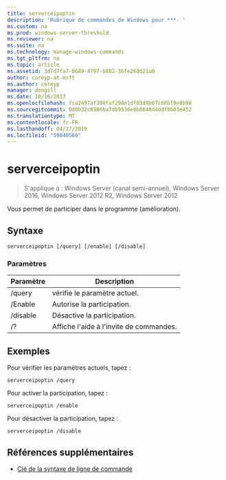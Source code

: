 ```yaml
---
title: serverceipoptin
description: 'Rubrique de commandes de Windows pour ***- '
ms.custom: na
ms.prod: windows-server-threshold
ms.reviewer: na
ms.suite: na
ms.technology: manage-windows-commands
ms.tgt_pltfrm: na
ms.topic: article
ms.assetid: 3d7d7fa7-0689-4797-b802-36fe260d21a0
author: coreyp-at-msft
ms.author: coreyp
manager: dongill
ms.date: 10/16/2017
ms.openlocfilehash: fca2497af308faf298e1df03d8b07c68bf9e8b98
ms.sourcegitcommit: 0d0b32c8986ba7db9536e0b8648d4ddf9b03e452
ms.translationtype: MT
ms.contentlocale: fr-FR
ms.lasthandoff: 04/17/2019
ms.locfileid: "59840560"
---
```

# <a name="serverceipoptin"></a>serverceipoptin

>S'applique à : Windows Server (canal semi-annuel), Windows Server 2016, Windows Server 2012 R2, Windows Server 2012

Vous permet de participer dans le programme (amélioration).
## <a name="syntax"></a>Syntaxe
```
serverceipoptin [/query] [/enable] [/disable]
```
### <a name="parameters"></a>Paramètres
|Paramètre|Description|
|-------|--------|
|/query|vérifie le paramètre actuel.|
|/Enable|Autorise la participation.|
|/disable|Désactive la participation.|
|/?|Affiche l'aide à l'invite de commandes.|
## <a name="BKMK_Examples"></a>Exemples
Pour vérifier les paramètres actuels, tapez :
```
serverceipoptin /query
```
Pour activer la participation, tapez :
```
serverceipoptin /enable
```
Pour désactiver la participation, tapez :
```
serverceipoptin /disable
```
## <a name="additional-references"></a>Références supplémentaires
-   [Clé de la syntaxe de ligne de commande](command-line-syntax-key.md)

